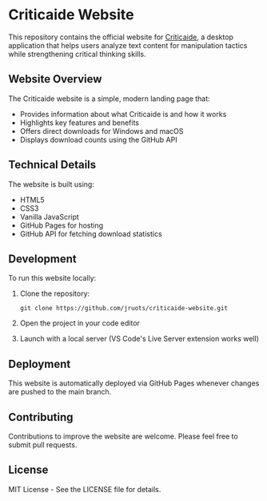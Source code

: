 # Criticaide Website

This repository contains the official website for [Criticaide](https://github.com/jruots/criticaide), a desktop application that helps users analyze text content for manipulation tactics while strengthening critical thinking skills.

## Website Overview

The Criticaide website is a simple, modern landing page that:

- Provides information about what Criticaide is and how it works
- Highlights key features and benefits
- Offers direct downloads for Windows and macOS
- Displays download counts using the GitHub API

## Technical Details

The website is built using:

- HTML5
- CSS3
- Vanilla JavaScript
- GitHub Pages for hosting
- GitHub API for fetching download statistics

## Development

To run this website locally:

1. Clone the repository:
   ```
   git clone https://github.com/jruots/criticaide-website.git
   ```

2. Open the project in your code editor

3. Launch with a local server (VS Code's Live Server extension works well)

## Deployment

This website is automatically deployed via GitHub Pages whenever changes are pushed to the main branch.

## Contributing

Contributions to improve the website are welcome. Please feel free to submit pull requests.

## License

MIT License - See the LICENSE file for details.